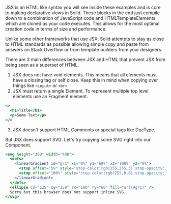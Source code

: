 JSX is an HTML like syntax you will see inside these examples and is core to making declarative views in Solid. These blocks in the end just compile down to a combination of JavaScript code and HTMLTemplateElements which are cloned as your code executes. This allows for the most optimal creation code in terms of size and performance.

Unlike some other frameworks that use JSX, Solid attempts to stay as close to HTML standards as possible allowing simple copy and paste from answers on Stack Overflow or from template builders from your designers.

There are 3 main differences between JSX and HTML that prevent JSX from being seen as a superset of HTML.
1. JSX does not have void elements. This means that all elements must have a closing tag or self close. Keep this in mind when copying over things like `<input>` or `<br>`.
2. JSX must return a single Element. To represent multiple top level elements use an Fragment element.

```jsx
<>
  <h1>Title</h1>
  <p>Some Text</p>
</>
```
3. JSX doesn't support HTML Comments or special tags like DocType.

But JSX does support SVG. Let's try copying some SVG right into our Component.
```jsx
<svg height="300" width="400">
  <defs>
    <linearGradient id="gr1" x1="0%" y1="60%" x2="100%" y2="0%">
      <stop offset="5%" style="stop-color:rgb(255,255,3);stop-opacity:1" />
      <stop offset="100%" style="stop-color:rgb(255,0,0);stop-opacity:1" />
    </linearGradient>
  </defs>
  <ellipse cx="125" cy="150" rx="100" ry="60" fill="url(#gr1)" />
  Sorry but this browser does not support inline SVG.
</svg>
```
